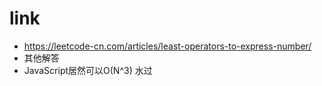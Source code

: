 # link
- https://leetcode-cn.com/articles/least-operators-to-express-number/
- 其他解答
- JavaScript居然可以O(N^3) 水过